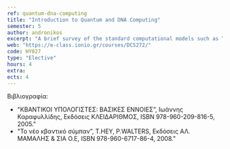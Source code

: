 ```yaml
---
ref: quantum-dna-computing
title: "Introduction to Quantum and DNA Computing"
semester: 5
author: andronikos
excerpt: "A brief survey of the standard computational models such as Turing Machines. Introduction to non-conventional computing paradigms. DNA computing. Adleman’s experiments. Introduction to quantum computing. Basic principles of quantum mechanical systems. Dirac’s formalism. The fundamental algorithms of Deutsch–Jozsa, Simon, Shor and Grover. Simulating quantum computation with Matlab."
web: "https://e-class.ionio.gr/courses/DCS272/"
code: ΗΥ027
type: "Elective"
hours: 4
extra: 
ects: 4
---
```



Βιβλιογραφία: 
   - "ΚΒΑΝΤΙΚΟΙ ΥΠΟΛΟΓΙΣΤΕΣ: ΒΑΣΙΚΕΣ ΕΝΝΟΙΕΣ”, Ιωάννης Καραφυλλίδης, Εκδόσεις ΚΛΕΙΔΑΡΙΘΜΟΣ, ISBN 978-960-209-816-5, 2005."
   - "Το νέο κβαντικό σύμπαν”, T.HEY, P.WALTERS, Εκδόσεις ΑΛ. ΜΑΜΑΛΗΣ & ΣΙΑ Ο.Ε, ISBN 978-960-6717-86-4, 2008."
